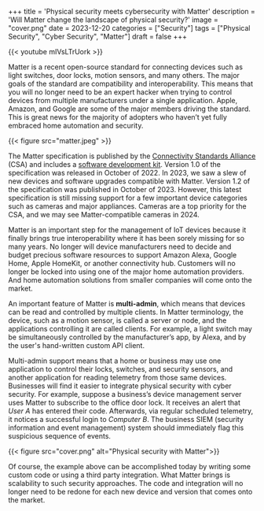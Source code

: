 +++
title = 'Physical security meets cybersecurity with Matter'
description = 'Will Matter change the landscape of physical security?'
image = "cover.png"
date = 2023-12-20
categories = ["Security"]
tags = ["Physical Security", "Cyber Security", "Matter"]
draft = false
+++

{{< youtube mIVsLTrUork >}}

Matter is a recent open-source standard for connecting devices such as light switches, door locks,
motion sensors, and many others. The major goals of the standard are compatibility and
interoperability. This means that you will no longer need to be an expert hacker when trying to
control devices from multiple manufacturers under a single application. Apple, Amazon, and Google
are some of the major members driving the standard. This is great news for the majority of adopters
who haven’t yet fully embraced home automation and security.

{{< figure src="matter.jpeg" >}}

The Matter specification is published by
the [Connectivity Standards Alliance](https://csa-iot.org/) (CSA) and includes a
[software development kit](https://github.com/project-chip/connectedhomeip). Version 1.0 of the
specification was released in October of 2022. In 2023,
we saw a slew of new devices and software upgrades compatible with Matter. Version 1.2 of the
specification was published in October of 2023. However, this latest specification is still missing
support for a few important device categories such as cameras and major appliances. Cameras are a
top priority for the CSA, and we may see Matter-compatible cameras in 2024.

Matter is an important step for the management of IoT devices because it finally brings true
interoperability where it has been sorely missing for so many years. No longer will device
manufacturers need to decide and budget precious software resources to support Amazon Alexa, Google
Home, Apple HomeKit, or another connectivity hub. Customers will no longer be locked into using one
of the major home automation providers. And home automation solutions from smaller companies will
come onto the market.

An important feature of Matter is **multi-admin**, which means that devices can be read and
controlled by multiple clients. In Matter terminology, the device, such as a motion sensor, is
called a server or node, and the applications controlling it are called clients. For example, a
light switch may be simultaneously controlled by the manufacturer’s app, by Alexa, and by the user's
hand-written custom API client.

Multi-admin support means that a home or business may use one application to control their locks,
switches, and security sensors, and another application for reading telemetry from those same
devices. Businesses will find it easier to integrate physical security with cyber security. For
example, suppose a business’s device management server uses Matter to subscribe to the office door
lock. It receives an alert that _User A_ has entered their code. Afterwards, via regular scheduled
telemetry, it notices a successful login to _Computer B_. The business SIEM (security information and
event management) system should immediately flag this suspicious sequence of events.

{{< figure src="cover.png" alt="Physical security with Matter">}}

Of course, the example above can be accomplished today by writing some custom code or using a third party integration. What Matter brings is scalability to such security approaches. The code and integration will no longer need to be redone for each new device and version that comes onto the market.
